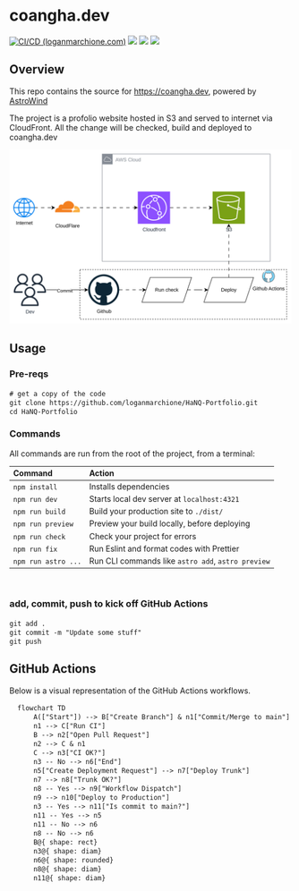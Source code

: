 # coangha.dev

[![CI/CD (loganmarchione.com)](https://github.com/vippr1237/HaNQ-Portfolio/actions/workflows/production.yml/badge.svg)](https://github.com/vippr1237/HaNQ-Portfolio/actions/workflows/production.yml)
[![](https://img.shields.io/website?down_color=red&down_message=offline&label=HaNQ-Portfolio&up_color=green&up_message=online&url=https%3A%2F%2FHaNQ-Portfolio)](https://HaNQ-Portfolio)
[![](https://img.shields.io/website?down_color=red&down_message=offline&label=vippr1237.github.io&up_color=green&up_message=online&url=https%3A%2F%2Fvippr1237.github.io)](https://vippr1237.github.io)
[![](https://img.shields.io/website?down_color=red&down_message=offline&label=vippr1237.dev&up_color=green&up_message=online&url=https%3A%2F%2Fvippr1237.dev)](https://vippr1237.dev)

## Overview

This repo contains the source for https://coangha.dev, powered by [AstroWind](https://astro.build/themes/details/astrowind/)

The project is a profolio website hosted in S3 and served to internet via CloudFront. All the change will be checked, build and deployed to coangha.dev

![Architecture](architecture.png)

## Usage

### Pre-reqs

```
# get a copy of the code
git clone https://github.com/loganmarchione/HaNQ-Portfolio.git
cd HaNQ-Portfolio
```

### Commands

All commands are run from the root of the project, from a terminal:

| Command             | Action                                             |
| :------------------ | :------------------------------------------------- |
| `npm install`       | Installs dependencies                              |
| `npm run dev`       | Starts local dev server at `localhost:4321`        |
| `npm run build`     | Build your production site to `./dist/`            |
| `npm run preview`   | Preview your build locally, before deploying       |
| `npm run check`     | Check your project for errors                      |
| `npm run fix`       | Run Eslint and format codes with Prettier          |
| `npm run astro ...` | Run CLI commands like `astro add`, `astro preview` |

<br>

### add, commit, push to kick off GitHub Actions

```
git add .
git commit -m "Update some stuff"
git push
```

## GitHub Actions

Below is a visual representation of the GitHub Actions workflows.

```mermaid
  flowchart TD
      A(["Start"]) --> B["Create Branch"] & n1["Commit/Merge to main"]
      n1 --> C["Run CI"]
      B --> n2["Open Pull Request"]
      n2 --> C & n1
      C --> n3["CI OK?"]
      n3 -- No --> n6["End"]
      n5["Create Deployment Request"] --> n7["Deploy Trunk"]
      n7 --> n8["Trunk OK?"]
      n8 -- Yes --> n9["Workflow Dispatch"]
      n9 --> n10["Deploy to Production"]
      n3 -- Yes --> n11["Is commit to main?"]
      n11 -- Yes --> n5
      n11 -- No --> n6
      n8 -- No --> n6
      B@{ shape: rect}
      n3@{ shape: diam}
      n6@{ shape: rounded}
      n8@{ shape: diam}
      n11@{ shape: diam}
```
